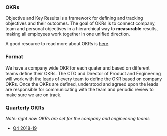 ### OKRs

Objective and Key Results is a framework for defining and tracking objectives and their outcomes. The goal of OKRs is to connect company, team and personal objectives in a hierarchical way to **measurable** results, making all employees work together in one unified direction. 

A good resource to read more about OKRs is [here](https://weekdone.com/resources/objectives-key-results).

### Format

We have a company wide OKR for each quater and based on different teams define their OKRs. The CTO and Director of Product and Engineering will work with the leads of every team to define the OKR based on company OKRs. Once the OKRs are defined, understood and agreed upon the leads are responsible for communicating with the team and periodic review to make sure we are on track. 

### Quarterly OKRs

*Note: right now OKRs are set for the company and engineering teams*	

- [Q4 2018-19](https://docs.google.com/spreadsheets/d/1xRsPtvQ37tqEaqvbCLiYbCoLYwZKKjBiHho6753F4dY/edit?usp=sharing)







